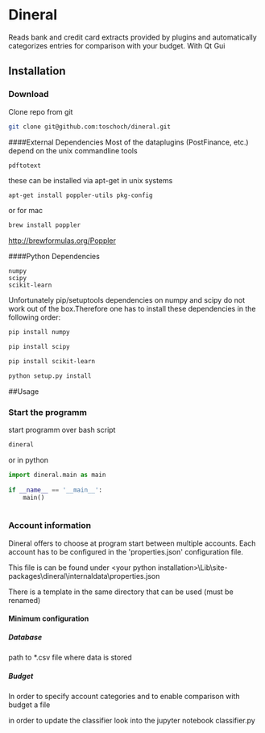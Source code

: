 # Dineral
Reads bank and credit card extracts provided by plugins and automatically categorizes entries for comparison with your budget. With Qt Gui

## Installation
### Download
Clone repo from git
```bash
git clone git@github.com:toschoch/dineral.git
```

####External Dependencies
Most of the dataplugins (PostFinance, etc.) depend on the unix commandline tools
```text
pdftotext
```
these can be installed via apt-get in unix systems
```bash
apt-get install poppler-utils pkg-config
```
or for mac
```bash
brew install poppler
```
http://brewformulas.org/Poppler

####Python Dependencies
```text
numpy
scipy
scikit-learn
```
Unfortunately pip/setuptools dependencies on numpy and scipy do not work out of the box.Therefore one has to install these dependencies in the following order:
```bash
pip install numpy
``` 
```bash
pip install scipy
```
```bash
pip install scikit-learn
```
```bash
python setup.py install
```


##Usage

### Start the programm
start programm over bash script
```bash
dineral
```

or in python
```python
import dineral.main as main
    
if __name__ == '__main__':
    main()
    
```

### Account information
Dineral offers to choose at program start between multiple accounts. Each account has to be configured in the 
'properties.json' configuration file.

This file is can be found under \<your python installation>\Lib\site-packages\dineral\internaldata\properties.json

There is a template in the same directory that can be used (must be renamed)

#### Minimum configuration
##### Database
path to *.csv file where data is stored

##### Budget
In order to specify account categories and to enable comparison with budget a file

in order to update the classifier look into the jupyter notebook
classifier.py


